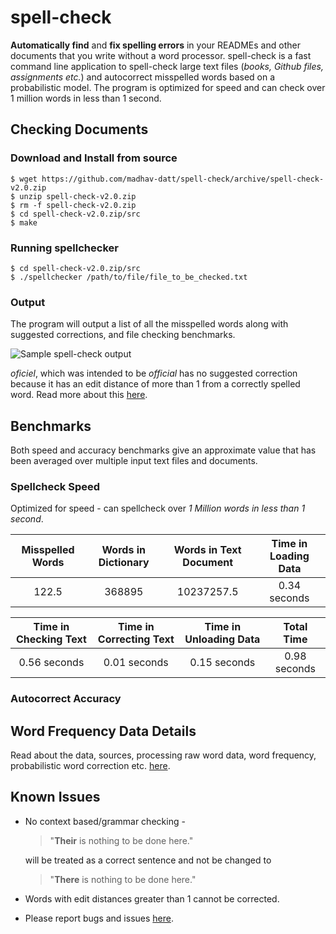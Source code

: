 # spell-check
**Automatically find** and **fix spelling errors** in your READMEs and other documents that you write without a word processor. spell-check is a fast command line application to spell-check large text files (_books, Github files, assignments etc._) and autocorrect misspelled words based on a probabilistic model. The program is optimized for speed and can check over 1 million words in less than 1 second.

## Checking Documents
### Download and Install from source

    $ wget https://github.com/madhav-datt/spell-check/archive/spell-check-v2.0.zip
    $ unzip spell-check-v2.0.zip
    $ rm -f spell-check-v2.0.zip
    $ cd spell-check-v2.0.zip/src
    $ make

### Running spellchecker

    $ cd spell-check-v2.0.zip/src
    $ ./spellchecker /path/to/file/file_to_be_checked.txt
    
### Output
    
The program will output a list of all the misspelled words along with suggested corrections, and file checking benchmarks.

![Sample spell-check output](https://github.com/madhav-datt/spell-check/blob/master/resources/output.png)

_oficiel_, which was intended to be _official_ has no suggested correction because it has an edit distance of more than 1 from a correctly spelled word. Read more about this [here](https://github.com/madhav-datt/spell-check/blob/master/autocorrect-lib/AUTOCORR-lib.md).

## Benchmarks

Both speed and accuracy benchmarks give an approximate value that has been averaged over multiple input text files and documents.

### Spellcheck Speed

Optimized for speed - can spellcheck over *1 Million words in less than 1 second*.

| **Misspelled Words** | **Words in Dictionary** | **Words in Text Document** | **Time in Loading Data** |
|:--------------------:|:-----------------------:|:--------------------------:|:------------------------:|
| 122.5                |  368895                 |  10237257.5                |      0.34 seconds        |


| **Time in Checking Text** | **Time in Correcting Text** | **Time in Unloading Data** | **Total Time** |
|:-------------------------:|:---------------------------:|:------------------------:|:----------------------:|
|      0.56 seconds         |          0.01 seconds       |    0.15 seconds            |    0.98 seconds     |

### Autocorrect Accuracy

## Word Frequency Data Details

Read about the data, sources, processing raw word data, word frequency, probabilistic word correction etc. [here](https://github.com/madhav-datt/spell-check/blob/master/autocorrect-lib/AUTOCORR-lib.md).

## Known Issues

* No context based/grammar checking - 

    > "**Their** is nothing to be done here."

    will be treated as a correct sentence and not be changed to

    > "**There** is nothing to be done here."

* Words with edit distances greater than 1 cannot be corrected.
* Please report bugs and issues [here](https://github.com/madhav-datt/spell-check/issues).
